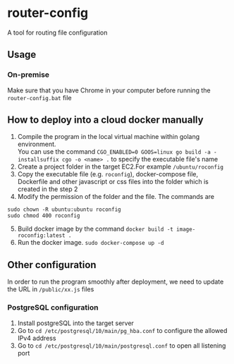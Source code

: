 # router-config
A tool for routing file configuration


## Usage

### On-premise

Make sure that you have Chrome in your computer before running the `router-config.bat` file  



## How to deploy into a cloud docker manually



1. Compile the program in the local virtual machine within golang environment.  
You can use the command `CGO_ENABLED=0 GOOS=linux go build -a -installsuffix cgo -o <name> .` to specify the executable file's name  
2. Create a project folder in the target EC2.For example `/ubuntu/roconfig`  
3. Copy the executable file (e.g. `roconfig`), docker-compose file, Dockerfile and other javascript or css files into the folder which is created in the step 2
4. Modify the permission of the folder and the file. The commands are 
```
sudo chown -R ubuntu:ubuntu roconfig
sudo chmod 400 roconfig
```
5. Build docker image by the command `docker build -t image-roconfig:latest .`  
6. Run the docker image. `sudo docker-compose up -d`



## Other configuration  

In order to run the program smoothly after deployment, we need to update the URL in `/public/xx.js` files  

### PostgreSQL configuration  

1. Install postgreSQL into the target server  
2. Go to `cd /etc/postgresql/10/main/pg_hba.conf` to configure the allowed IPv4 address  
3. Go to `cd /etc/postgresql/10/main/postgresql.conf` to open all listening port  





